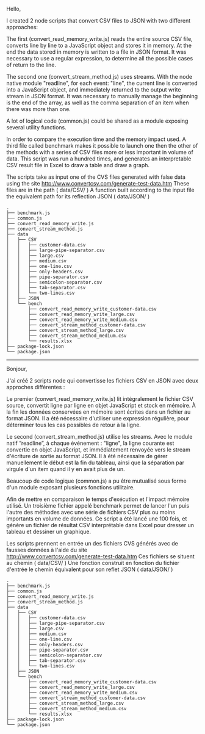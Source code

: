 Hello,

I created 2 node scripts that convert CSV files to JSON with two different approaches:

The first (convert_read_memory_write.js) reads the entire source CSV file, converts line by line to a JavaScript object and stores it in memory. At the end the data stored in memory is written to a file in JSON format.
It was necessary to use a regular expression, to determine all the possible cases of return to the line.

The second one (convert_stream_method.js) uses streams. With the node native module "readline", for each event: "line", the current line is converted into a JavaScript object, and immediately returned to the output write stream in JSON format.
It was necessary to manually manage the beginning is the end of the array, as well as the comma separation of an item when there was more than one.

A lot of logical code (common.js) could be shared as a module exposing several utility functions.

In order to compare the execution time and the memory impact used. A third file called benchmark makes it possible to launch one then the other of the methods with a series of CSV files more or less important in volume of data.
This script was run a hundred times, and generates an interpretable CSV result file in Excel to draw a table and draw a graph.

The scripts take as input one of the CVS files generated with false data using the site
http://www.convertcsv.com/generate-test-data.htm
These files are in the path ( data/CSV/ )
A function built according to the input file the equivalent path for its reflection JSON ( data/JSON/ )

    .
    ├── benchmark.js
    ├── common.js
    ├── convert_read_memory_write.js
    ├── convert_stream_method.js
    ├── data
    │   ├── CSV
    │   │   ├── customer-data.csv
    │   │   ├── large-pipe-separator.csv
    │   │   ├── large.csv
    │   │   ├── medium.csv
    │   │   ├── one-line.csv
    │   │   ├── only-headers.csv
    │   │   ├── pipe-separator.csv
    │   │   ├── semicolon-separator.csv
    │   │   ├── tab-separator.csv
    │   │   └── two-lines.csv
    │   ├── JSON
    │   └── bench
    │       ├── convert_read_memory_write_customer-data.csv
    │       ├── convert_read_memory_write_large.csv
    │       ├── convert_read_memory_write_medium.csv
    │       ├── convert_stream_method_customer-data.csv
    │       ├── convert_stream_method_large.csv
    │       ├── convert_stream_method_medium.csv
    │       └── results.xlsx
    ├── package-lock.json
    └── package.json


-----------------------------------------


Bonjour,

J'ai créé 2 scripts node qui convertisse les fichiers CSV en JSON  avec deux approches différentes :

Le premier (convert_read_memory_write.js) lit intégralement le fichier CSV source, convertit ligne par ligne en objet JavaScript et stock en mémoire. À la fin les données conservées en mémoire sont écrites dans un fichier au format JSON.
Il a été nécessaire d'utiliser une expression régulière, pour déterminer tous les cas possibles de retour à la ligne.

Le second (convert_stream_method.js) utilise les streams. Avec le module natif ”readline”, à chaque événement : "ligne", la ligne courante est convertie en objet JavaScript, et immédiatement renvoyée vers le stream d'écriture de sortie au format JSON.
Il à été nécessaire de gérer manuellement le début est la fin du tableau, ainsi que la séparation par virgule d'un item quand il y en avait plus de un.

Beaucoup de code logique (common.js) a pu être mutualisé sous forme d'un module exposant plusieurs fonctions utilitaire.

Afin de mettre en comparaison le temps d'exécution et l'impact mémoire utilisé. Un troisième fichier appelé benchmark permet de lancer l'un puis l'autre des méthodes avec une série de fichiers CSV plus ou moins importants en volume de données.
Ce script a été lancé une 100 fois, et génère un fichier de résultat  CSV interprétable dans Excel pour dresser un tableau et dessiner un graphique.

Les scripts prennent en entrée un des fichiers CVS générés avec de fausses données à l'aide du site   
http://www.convertcsv.com/generate-test-data.htm
Ces fichiers se situent au chemin ( data/CSV/ )
Une fonction construit en fonction du fichier d'entrée le chemin équivalent pour son reflet JSON ( data/JSON/ )

    .
    ├── benchmark.js
    ├── common.js
    ├── convert_read_memory_write.js
    ├── convert_stream_method.js
    ├── data
    │   ├── CSV
    │   │   ├── customer-data.csv
    │   │   ├── large-pipe-separator.csv
    │   │   ├── large.csv
    │   │   ├── medium.csv
    │   │   ├── one-line.csv
    │   │   ├── only-headers.csv
    │   │   ├── pipe-separator.csv
    │   │   ├── semicolon-separator.csv
    │   │   ├── tab-separator.csv
    │   │   └── two-lines.csv
    │   ├── JSON
    │   └── bench
    │       ├── convert_read_memory_write_customer-data.csv
    │       ├── convert_read_memory_write_large.csv
    │       ├── convert_read_memory_write_medium.csv
    │       ├── convert_stream_method_customer-data.csv
    │       ├── convert_stream_method_large.csv
    │       ├── convert_stream_method_medium.csv
    │       └── results.xlsx
    ├── package-lock.json
    └── package.json
